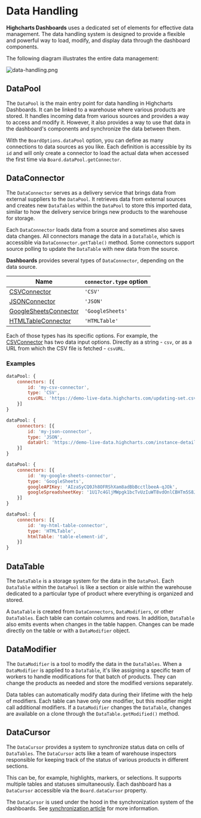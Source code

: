 # Data Handling

**Highcharts Dashboards** uses a dedicated set of elements for effective data management.
The data handling system is designed to provide a flexible and powerful way to load, modify, and display data through the dashboard components.

The following diagram illustrates the entire data management:

![data-handling.png](data-handling.png)

## DataPool

The `DataPool` is the main entry point for data handling in Highcharts Dashboards.
It can be linked to a warehouse where various products are stored. It handles incoming data from various sources and provides a way to access and
modify it. However, it also provides a way to use that data in the dashboard's components and synchronize the data between them.

With the `BoardOptions.dataPool` option, you can define as many connections to
data sources as you like. Each definition is accessible by its `id` and will
only create a connector to load the actual data when accessed the first time
via `Board.dataPool.getConnector`.

## DataConnector

The `DataConnector` serves as a delivery service that brings data from external suppliers to the `DataPool`.
It retrieves data from external sources and creates new `DataTables` within the `DataPool` to store this imported data, similar to how the
delivery service brings new products to the warehouse for storage.

Each `DataConnector` loads data from a source and sometimes also saves data
changes. All connectors manage the data in a `DataTable`, which is accessible via
`DataConnector.getTable()` method. Some connectors support source polling to update
the `DataTable` with new data from the source.

**Dashboards** provides several types of `DataConnector`, depending on the data source.

| Name | `connector.type` option |
|------|-------------------------|
| [CSVConnector](https://api.highcharts.com/dashboards/typedoc/interfaces/Data_Connectors_CSVConnectorOptions.CSVConnectorOptions-1.html) | `'CSV'` |
| [JSONConnector](https://api.highcharts.com/dashboards/typedoc/interfaces/Data_Connectors_JSONConnectorOptions.JSONConnectorOptions-1.html) | `'JSON'` |
| [GoogleSheetsConnector](https://api.highcharts.com/dashboards/typedoc/interfaces/Data_Connectors_GoogleSheetsConnectorOptions.GoogleSheetsConnectorOptions-1.html) | `'GoogleSheets'` |
| [HTMLTableConnector](https://api.highcharts.com/dashboards/typedoc/interfaces/Data_Connectors_HTMLTableConnectorOptions.HTMLTableConnectorOptions-1.html) | `'HTMLTable'` |

Each of those types has its specific options. For example, the [CSVConnector](https://api.highcharts.com/dashboards/typedoc/interfaces/Data_Connectors_CSVConnectorOptions.CSVConnectorOptions-1.html)
has two data input options. Directly as a string - `csv`, or as a URL from which the CSV file is fetched - `csvURL`.

### Examples
```js
dataPool: {
    connectors: [{
        id: 'my-csv-connector',
        type: 'CSV',
        csvURL: 'https://demo-live-data.highcharts.com/updating-set.csv'
    }]
}
```

```js
dataPool: {
    connectors: [{
        id: 'my-json-connector',
        type: 'JSON',
        dataUrl: 'https://demo-live-data.highcharts.com/instance-details.json',
    }]
}
```

```js
dataPool: {
    connectors: [{
        id: 'my-google-sheets-connector',
        type: 'GoogleSheets',
        googleAPIKey: 'AIzaSyCQ0Jh8OFRShXam8adBbBcctlbeeA-qJOk',
        googleSpreadsheetKey: '1U17c4GljMWpgk1bcTvUzIuWT8vdOnlCBHTm5S8Jh8tw'
    }]
}
```

```js
dataPool: {
    connectors: [{
        id: 'my-html-table-connector',
        type: 'HTMLTable',
        htmlTable: 'table-element-id',
    }]
}
```

## DataTable
The `DataTable` is a storage system for the data in the `DataPool`.
Each `DataTable` within the `DataPool` is like a section or aisle within the warehouse dedicated to a particular type of product
where everything is organized and stored.

A `DataTable` is created from `DataConnectors`, `DataModifiers`, or other
`DataTables`. Each table can contain columns and rows. In
addition, `DataTable` also emits events when changes in the table happen. Changes
can be made directly on the table or with a `DataModifier` object.


## DataModifier
The `DataModifier` is a tool to modify the data in the `DataTables`.
When a `DataModifier` is applied to a `DataTable`, it's like assigning a specific team of workers to handle modifications for that batch of products.
They can change the products as needed and store the modified versions separately.

Data tables can automatically modify data during their lifetime with
the help of modifiers. Each table can have only one modifier, but this modifier
might call additional modifiers. If a `DataModifier` changes the `DataTable`,
changes are available on a clone through the `DataTable.getModified()` method.


## DataCursor
The `DataCursor` provides a system to synchronize status data on cells of `DataTables`.
The `DataCursor` acts like a team of warehouse inspectors responsible for keeping track of the status of various products in different sections.

This can be, for example, highlights, markers, or selections. It
supports multiple tables and statuses simultaneously. Each dashboard has a `DataCursor`
accessible via the `Board.dataCursor` property.

The `DataCursor` is used under the hood in the synchronization system of the dashboards. See [synchronization article](https://www.highcharts.com/docs/dashboards/synchronize-components) for more information.
